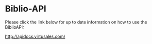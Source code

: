 # Biblio-API
Please click the link below for up to date information on how to use the BiblioAPI:

http://apidocs.virtusales.com/
